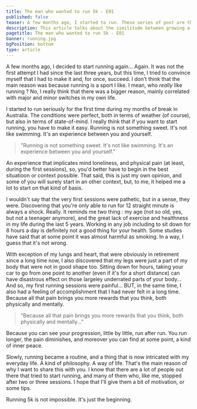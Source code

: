 ```yaml
---
title: The man who wanted to run 5k - E01
published: false
teaser: A few months ago, I started to run. These series of post are the chronicles of these past months, and a collection of thoughts around these runs.
description: This article talks about the similitude between growing a beard and growing a career.
pagetitle: The man who wanted to run 5k - E01
banner: running.jpg
bgPosition: bottom
type: article
---
```


A few months ago, I decided to start running again... Again.
It was not the first attempt I had since the last three years, but this time, I tried to convince myself that I had to make it and, for once, succeed.
I don't think that the main reason was because running is a sport I like. I mean, who *really* like running ?
No, I really think that there was a bigger reason, mainly correlated with major and minor switches in my own life.

I started to run seriously for the first time during my months of break in Australia.
The conditions were perfect, both in terms of weather (of course), but also in terms of state-of-mind.
I really think that if you want to start running, you have to make it easy.
Running is not something sweet. It's not like swimming. It's an experience between you and yourself.
> "Running is not something sweet. It's not like swimming. It's an experience between you and yourself."

An experience that implicates mind loneliness, and physical pain (at least, during the first sessions), so, you'd better have to begin in the best situatioon or context possible.
That said, this is just my own opinion, and some of you will surely start in an other context, but, to me, it helped me a lot to start on that kind of basis.

I wouldn't say that the very first sessions were pathetic, but in a sense, they were.
Discovering that you're only able to run for 12 straight minute is always a shock. Really.
It reminds me two thing : my age (not so old, yes, but not a teenager anymore), and the great lack of exercise and healthness in my life during the last 5 years.
Working in any job including to sit down for 8 hours a day is definitely not a good thing for your health. Some studies have said that at some point it was almost harmful as smoking.  In a way, I guess that it's not wrong.

With exception of my lungs and heart, that were obviously in retirement since a long time now, I also discovered that my legs were just a part of my body that were not in good shape too.
Sitting down for hours, taking your car to go from one point to another (even if it's for a short distance) can have disastrous effect on those largeley underrated parts of your body...
And so, my first running sessions were painful...
BUT, in the same time, I also had a feeling of accomplishment that I had never felt in a long time.
Because all that pain brings you more rewards that you think, both physically and mentally.
> "Because all that pain brings you more rewards that you think, both physically and mentally..."

Because you can see your progression, little by little, run after run. You run longer, the pain diminishes, and moreover you can find at some point, a kind of inner peace.

Slowly, running became a routine, and a thing that is now intricated with my everyday life.
A kind of philosophy. A way of life.
That's the main reason of why I want to share this with you.
I know that there are a lot of people out there that tried to start running, and many of them who, like me, stopped after two or three sessions.
I hope that I'll give them a bit of motivation, or some tips.

Running 5k is not impossible. It's just the beginning.



